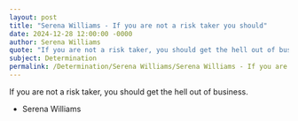 ```yaml
---
layout: post
title: "Serena Williams - If you are not a risk taker you should"
date: 2024-12-28 12:00:00 -0000
author: Serena Williams
quote: "If you are not a risk taker, you should get the hell out of business."
subject: Determination
permalink: /Determination/Serena Williams/Serena Williams - If you are not a risk taker you should
---
```


If you are not a risk taker, you should get the hell out of business.

- Serena Williams
